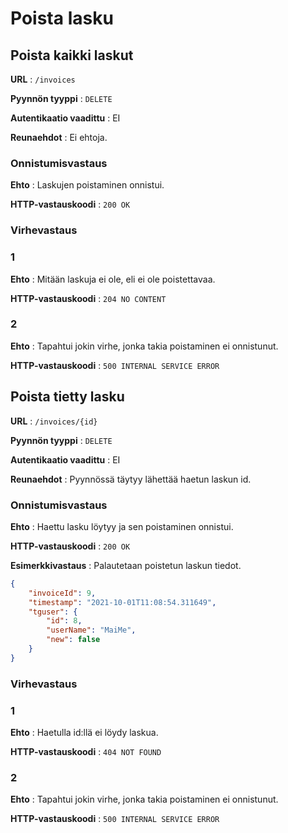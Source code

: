 # Poista lasku

## Poista kaikki laskut

**URL** : `/invoices`

**Pyynnön tyyppi** : `DELETE`

**Autentikaatio vaadittu** : EI

**Reunaehdot** : Ei ehtoja.

### Onnistumisvastaus

**Ehto** : Laskujen poistaminen onnistui.

**HTTP-vastauskoodi** : `200 OK`

### Virhevastaus

### 1
**Ehto** : Mitään laskuja ei ole, eli ei ole poistettavaa.

**HTTP-vastauskoodi** : `204 NO CONTENT`

### 2
**Ehto** : Tapahtui jokin virhe, jonka takia poistaminen ei onnistunut.

**HTTP-vastauskoodi** : `500 INTERNAL SERVICE ERROR`

## Poista tietty lasku

**URL** : `/invoices/{id}`

**Pyynnön tyyppi** : `DELETE`

**Autentikaatio vaadittu** : EI

**Reunaehdot** : Pyynnössä täytyy lähettää haetun laskun id.

### Onnistumisvastaus

**Ehto** : Haettu lasku löytyy ja sen poistaminen onnistui.

**HTTP-vastauskoodi** : `200 OK`

**Esimerkkivastaus** : Palautetaan poistetun laskun tiedot.

```json
{
    "invoiceId": 9,
    "timestamp": "2021-10-01T11:08:54.311649",
    "tguser": {
        "id": 8,
        "userName": "MaiMe",
        "new": false
    }
}
```

### Virhevastaus

### 1
**Ehto** : Haetulla id:llä ei löydy laskua.

**HTTP-vastauskoodi** : `404 NOT FOUND`

### 2
**Ehto** : Tapahtui jokin virhe, jonka takia poistaminen ei onnistunut.

**HTTP-vastauskoodi** : `500 INTERNAL SERVICE ERROR`